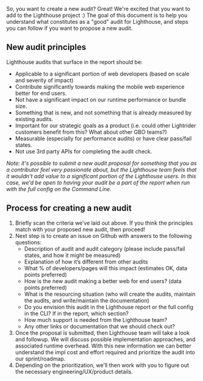 So, you want to create a new audit? Great! We're excited that you want to add to the Lighthouse project :) The goal of this 
document is to help you understand what constitutes as a "good" audit for Lighthouse, and steps you can follow if you want
to propose a new audit. 

## New audit principles
Lighthouse audits that surface in the report should be: 
- Applicable to a significant portion of web developers (based on scale and severity of impact) 
- Contribute significantly towards making the mobile web experience better for end users. 
- Not have a significant impact on our runtime performance or bundle size. 
- Something that is new, and not something that is already measured by existing audits. 
- Important for our strategic goals as a product (i.e. could other Lightrider customers benefit from this? What about other GBO teams?)
- Measurable (especially for performance audits) or have clear pass/fail states. 
- Not use 3rd party APIs for completing the audit check. 

*Note: it's possible to submit a new audit proposal for something that you as a contributor feel very passionate about, but the Lighthouse team feels that it wouldn't add value to a significant portion of the Lighthouse users. In this case, we'd be open to having your audit be a part of the report when run with the full config on the Command Line.* 

## Process for creating a new audit
1. Briefly scan the criteria we’ve laid out above. If you think the principles match with your proposed new audit, then proceed! 
2. Next step is to create an issue on Github with answers to the following questions: 
   - Description of audit and audit category (please include pass/fail states, and how it might be measured)
   - Explanation of how it’s different from other audits
   - What % of developers/pages will this impact (estimates OK, data points preferred) 
   - How is the new audit making a better web for end users? (data points preferred)
   - What is the resourcing situation (who will create the audits, maintain the audits, and write/maintain the documentation)
   - Do you envision this audit in the Lighthouse report or the full config in the CLI? If in the report, which section? 
   - How much support is needed from the Lighthouse team?
   - Any other links or documentation that we should check out?
3. Once the proposal is submitted, then Lighthouse team will take a look and followup. We will discuss possible implementation approaches, and associated runtime overhead.
With this new information we can better understand the impl cost and effort required and prioritize the audit into our sprint/roadmap. 
4. Depending on the prioritization, we'll then work with you to figure out the necessary engineering/UX/product details. 
